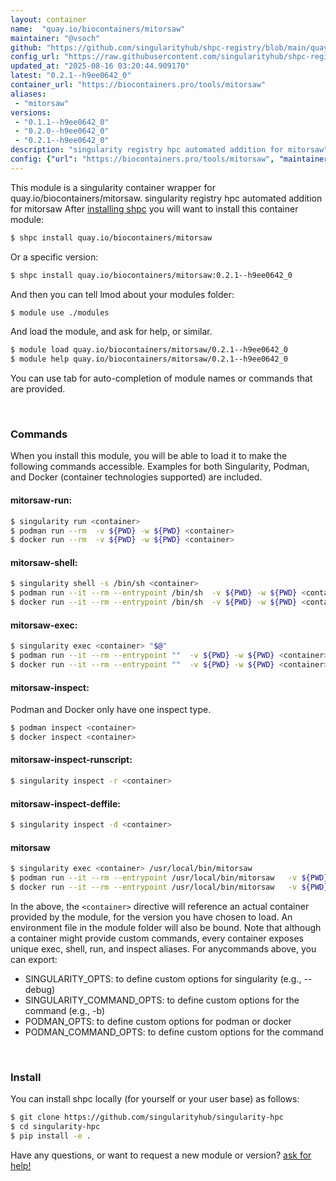 ```yaml
---
layout: container
name:  "quay.io/biocontainers/mitorsaw"
maintainer: "@vsoch"
github: "https://github.com/singularityhub/shpc-registry/blob/main/quay.io/biocontainers/mitorsaw/container.yaml"
config_url: "https://raw.githubusercontent.com/singularityhub/shpc-registry/main/quay.io/biocontainers/mitorsaw/container.yaml"
updated_at: "2025-08-16 03:20:44.909170"
latest: "0.2.1--h9ee0642_0"
container_url: "https://biocontainers.pro/tools/mitorsaw"
aliases:
 - "mitorsaw"
versions:
 - "0.1.1--h9ee0642_0"
 - "0.2.0--h9ee0642_0"
 - "0.2.1--h9ee0642_0"
description: "singularity registry hpc automated addition for mitorsaw"
config: {"url": "https://biocontainers.pro/tools/mitorsaw", "maintainer": "@vsoch", "description": "singularity registry hpc automated addition for mitorsaw", "latest": {"0.2.1--h9ee0642_0": "sha256:66338033cb34ff1e6e91d549d46758edac36c927fd3ba4097cbcbbfc07283f2e"}, "tags": {"0.1.1--h9ee0642_0": "sha256:3bcb9800424bba8aedc1c5ba137dcb127758faa3463f24307aab00d733d8a090", "0.2.0--h9ee0642_0": "sha256:dbe020c9db456a6af7353565d03f6ea0a17772a2f356ca55d59eb252e6ab5378", "0.2.1--h9ee0642_0": "sha256:66338033cb34ff1e6e91d549d46758edac36c927fd3ba4097cbcbbfc07283f2e"}, "docker": "quay.io/biocontainers/mitorsaw", "aliases": {"mitorsaw": "/usr/local/bin/mitorsaw"}}
---
```


This module is a singularity container wrapper for quay.io/biocontainers/mitorsaw.
singularity registry hpc automated addition for mitorsaw
After [installing shpc](#install) you will want to install this container module:


```bash
$ shpc install quay.io/biocontainers/mitorsaw
```

Or a specific version:

```bash
$ shpc install quay.io/biocontainers/mitorsaw:0.2.1--h9ee0642_0
```

And then you can tell lmod about your modules folder:

```bash
$ module use ./modules
```

And load the module, and ask for help, or similar.

```bash
$ module load quay.io/biocontainers/mitorsaw/0.2.1--h9ee0642_0
$ module help quay.io/biocontainers/mitorsaw/0.2.1--h9ee0642_0
```

You can use tab for auto-completion of module names or commands that are provided.

<br>

### Commands

When you install this module, you will be able to load it to make the following commands accessible.
Examples for both Singularity, Podman, and Docker (container technologies supported) are included.

#### mitorsaw-run:

```bash
$ singularity run <container>
$ podman run --rm  -v ${PWD} -w ${PWD} <container>
$ docker run --rm  -v ${PWD} -w ${PWD} <container>
```

#### mitorsaw-shell:

```bash
$ singularity shell -s /bin/sh <container>
$ podman run --it --rm --entrypoint /bin/sh  -v ${PWD} -w ${PWD} <container>
$ docker run --it --rm --entrypoint /bin/sh  -v ${PWD} -w ${PWD} <container>
```

#### mitorsaw-exec:

```bash
$ singularity exec <container> "$@"
$ podman run --it --rm --entrypoint ""  -v ${PWD} -w ${PWD} <container> "$@"
$ docker run --it --rm --entrypoint ""  -v ${PWD} -w ${PWD} <container> "$@"
```

#### mitorsaw-inspect:

Podman and Docker only have one inspect type.

```bash
$ podman inspect <container>
$ docker inspect <container>
```

#### mitorsaw-inspect-runscript:

```bash
$ singularity inspect -r <container>
```

#### mitorsaw-inspect-deffile:

```bash
$ singularity inspect -d <container>
```


#### mitorsaw

```bash
$ singularity exec <container> /usr/local/bin/mitorsaw
$ podman run --it --rm --entrypoint /usr/local/bin/mitorsaw   -v ${PWD} -w ${PWD} <container> -c " $@"
$ docker run --it --rm --entrypoint /usr/local/bin/mitorsaw   -v ${PWD} -w ${PWD} <container> -c " $@"
```



In the above, the `<container>` directive will reference an actual container provided
by the module, for the version you have chosen to load. An environment file in the
module folder will also be bound. Note that although a container
might provide custom commands, every container exposes unique exec, shell, run, and
inspect aliases. For anycommands above, you can export:

 - SINGULARITY_OPTS: to define custom options for singularity (e.g., --debug)
 - SINGULARITY_COMMAND_OPTS: to define custom options for the command (e.g., -b)
 - PODMAN_OPTS: to define custom options for podman or docker
 - PODMAN_COMMAND_OPTS: to define custom options for the command

<br>

### Install

You can install shpc locally (for yourself or your user base) as follows:

```bash
$ git clone https://github.com/singularityhub/singularity-hpc
$ cd singularity-hpc
$ pip install -e .
```

Have any questions, or want to request a new module or version? [ask for help!](https://github.com/singularityhub/singularity-hpc/issues)
